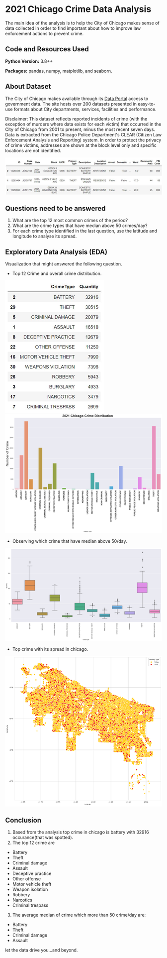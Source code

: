 # 2021 Chicago Crime Data Analysis

The main idea of the analysis is to help the City of Chicago makes sense of data collected in order to find important about how to improve law enforcement actions to prevent crime. 

## Code and Resources Used 
**Python Version:** 3.8++

**Packages:** pandas, numpy, matplotlib, and seaborn.

## About Dataset
The City of Chicago makes available through its [Data Portal](https://data.cityofchicago.org/Public-Safety/Crimes-2001-to-present/ijzp-q8t2/data) access to government data. The site hosts over 200 datasets presented in easy-to-use formats about City departments, services, facilities and performance.

Disclaimer: This dataset reflects reported incidents of crime (with the exception of murders where data exists for each victim) that occurred in the City of Chicago from 2001 to present, minus the most recent seven days. Data is extracted from the Chicago Police Department's CLEAR (Citizen Law Enforcement Analysis and Reporting) system. In order to protect the privacy of crime victims, addresses are shown at the block level only and specific locations are not identified.

![Dataset](https://github.com/aimanraz/cgo-crm-analysis/blob/main/img/top_row.JPG)

## Questions need to be answered

1. What are the top 12 most common crimes of the period?
2. What are the crime types that have median above 50 crimes/day?
3. For each crime type identified in the last question, use the latitude and longitude to analyse its spread.

## Exploratory Data Analysis (EDA)
Visualization that might answered the following question.

* Top 12 Crime and overall crime distribution.

![Top 12 crime](https://github.com/aimanraz/cgo-crm-analysis/blob/main/img/top12crime.JPG)
![Crime distribution](https://github.com/aimanraz/cgo-crm-analysis/blob/main/img/crime_dist.png)

* Observing which crime that have median above 50/day.

![Dashboard](https://github.com/aimanraz/cgo-crm-analysis/blob/main/img/boxplt.png)

* Top crime with its spread in chicago.

![Dashboard](https://github.com/aimanraz/cgo-crm-analysis/blob/main/img/analyze_spread.png)

## Conclusion
1. Based from the analysis top crime in chicago is battery with 32916 occurance(that was spotted). 
2. The top 12 crime are 
* Battery
* Theft
* Criminal damage
* Assault
* Deceptive practice
* Other offense
* Motor vehicle theft
* Weapon isolation
* Robbery
* Narcotics
* Criminal trespass
3. The average median of crime which more than 50 crime/day are:
* Battery
* Theft
* Criminal damage
* Assault

let the data drive you...and beyond.
